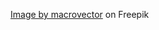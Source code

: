 <a href="https://www.freepik.com/free-vector/seamless-green-grass-pattern_13187581.htm#query=seamless%20grass%20texture&position=0&from_view=keyword&track=ais">Image by macrovector</a> on Freepik
